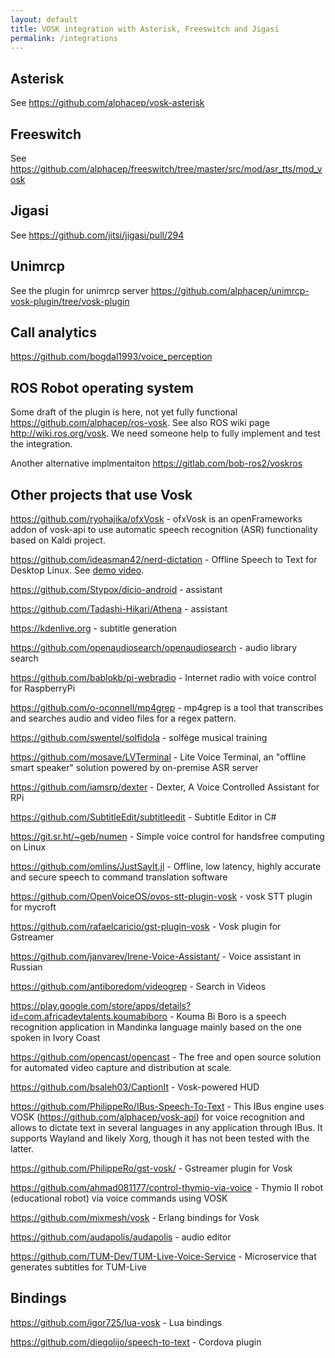 ```yaml
---
layout: default
title: VOSK integration with Asterisk, Freeswitch and Jigasi
permalink: /integrations
---
```


## Asterisk

See <https://github.com/alphacep/vosk-asterisk>

## Freeswitch

See <https://github.com/alphacep/freeswitch/tree/master/src/mod/asr_tts/mod_vosk>

## Jigasi

See <https://github.com/jitsi/jigasi/pull/294>

## Unimrcp

See the plugin for unimrcp server <https://github.com/alphacep/unimrcp-vosk-plugin/tree/vosk-plugin>

## Call analytics

<https://github.com/bogdal1993/voice_perception>

## ROS Robot operating system

Some draft of the plugin is here, not yet fully functional
<https://github.com/alphacep/ros-vosk>. See also ROS wiki page
<http://wiki.ros.org/vosk>. We need someone help to fully implement and
test the integration.

Another alternative implmentaiton <https://gitlab.com/bob-ros2/voskros>

## Other projects that use Vosk

<https://github.com/ryohajika/ofxVosk> - ofxVosk is an openFrameworks addon of vosk-api to use automatic speech recognition (ASR) functionality based on Kaldi project.

<https://github.com/ideasman42/nerd-dictation> - Offline Speech to Text for Desktop Linux. See [demo video](https://www.youtube.com/watch?v=T7sR-4DFhpQ).

<https://github.com/Stypox/dicio-android> - assistant

<https://github.com/Tadashi-Hikari/Athena> - assistant

<https://kdenlive.org> - subtitle generation

<https://github.com/openaudiosearch/openaudiosearch> - audio library search

<https://github.com/bablokb/pi-webradio> - Internet radio with voice control for RaspberryPi

<https://github.com/o-oconnell/mp4grep> - mp4grep is a tool that transcribes and searches audio and video files for a regex pattern. 

<https://github.com/swentel/solfidola> - solfège musical training

<https://github.com/mosave/LVTerminal> - Lite Voice Terminal, an "offline smart speaker" solution powered by on-premise ASR server

<https://github.com/iamsrp/dexter> - Dexter, A Voice Controlled Assistant for RPi

<https://github.com/SubtitleEdit/subtitleedit> - Subtitle Editor in C#

<https://git.sr.ht/~geb/numen> - Simple voice control for handsfree computing on Linux

<https://github.com/omlins/JustSayIt.jl> - Offline, low latency, highly accurate and secure speech to command translation software

<https://github.com/OpenVoiceOS/ovos-stt-plugin-vosk> - vosk STT plugin for mycroft

<https://github.com/rafaelcaricio/gst-plugin-vosk> - Vosk plugin for Gstreamer

<https://github.com/janvarev/Irene-Voice-Assistant/> - Voice assistant in Russian

<https://github.com/antiboredom/videogrep> - Search in Videos

<https://play.google.com/store/apps/details?id=com.africadevtalents.koumabiboro> - Kouma Bi Boro is a speech recognition application in Mandinka language mainly based on the one spoken in Ivory Coast

<https://github.com/opencast/opencast> - The free and open source solution for automated video capture and distribution at scale.

<https://github.com/bsaleh03/CaptionIt> - Vosk-powered HUD

<https://github.com/PhilippeRo/IBus-Speech-To-Text> - This IBus engine uses VOSK (https://github.com/alphacep/vosk-api) for voice recognition and allows to dictate text in several languages in any application through IBus. It supports Wayland and likely Xorg, though it has not been tested with the latter.

<https://github.com/PhilippeRo/gst-vosk/> - Gstreamer plugin for Vosk

<https://github.com/ahmad081177/control-thymio-via-voice> - Thymio II robot (educational robot) via voice commands using VOSK

<https://github.com/mixmesh/vosk> - Erlang bindings for Vosk

<https://github.com/audapolis/audapolis> - audio editor

<https://github.com/TUM-Dev/TUM-Live-Voice-Service> - Microservice that generates subtitles for TUM-Live

## Bindings

<https://github.com/igor725/lua-vosk> - Lua bindings

<https://github.com/diegolijo/speech-to-text> - Cordova plugin
